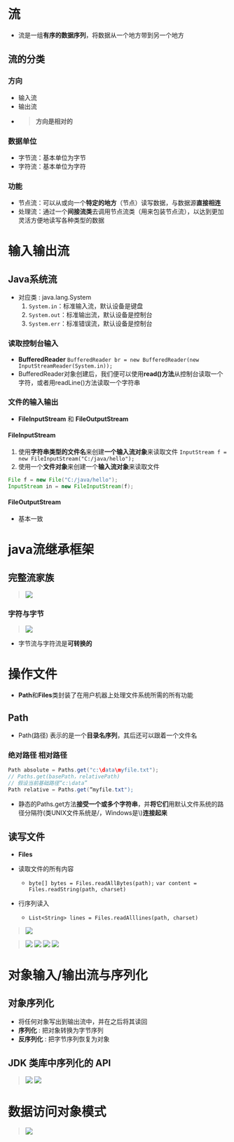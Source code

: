 

# 流
* 流是一组**有序的数据序列**，将数据从一个地方带到另一个地方

## 流的分类
### 方向
* 输入流
* 输出流
* > **方向是相对的**

### 数据单位
* 字节流：基本单位为字节
* 字符流：基本单位为字符

### 功能
* 节点流：可以从或向一个**特定的地方**（节点）读写数据，与数据源**直接相连**
* 处理流：通过一个**间接流类**去调用节点流类（用来包装节点流），以达到更加灵活方便地读写各种类型的数据


# 输入输出流
## Java系统流
* 对应类 : java.lang.System
  1. `System.in`：标准输入流，默认设备是键盘
  2. `System.out`：标准输出流，默认设备是控制台
  3. `System.err`：标准错误流，默认设备是控制台

### 读取控制台输入
* **BufferedReader**
`BufferedReader br = new BufferedReader(new InputStreamReader(System.in));`
* BufferedReader对象创建后，我们便可以使用**read()方法**从控制台读取一个字符，或者用readLine()方法读取一个字符串

### 文件的输入输出
* **FileInputStream** 和
**FileOutputStream**

#### FileInputStream
1. 使用**字符串类型的文件名**来创建**一个输入流对象**来读取文件
`InputStream f = new FileInputStream("C:/java/hello");`
2. 使用一个**文件对象**来创建一个**输入流对象**来读取文件
```java
File f = new File("C:/java/hello");
InputStream in = new FileInputStream(f);
```
#### FileOutputStream
* 基本一致

# java流继承框架
## 完整流家族
> ![](image/2022-04-02-16-43-43.png)
### 字符与字节
> ![](image/2022-04-02-16-51-11.png)

* 字节流与字符流是**可转换的**




# 操作文件
* **Path**和**Files**类封装了在用户机器上处理文件系统所需的所有功能

## Path
* Path(路径) 表示的是一个**目录名序列**，其后还可以跟着一个文件名

### 绝对路径 相对路径
```java
Path absolute = Paths.get("c:\data\myfile.txt");
// Paths.get(basePath，relativePath)
// 假设当前基础路径“c:\data”
Path relative = Paths.get(“myfile.txt");
```
* 静态的Paths.get方法**接受一个或多个字符串**，并**将它们**用默认文件系统的路径分隔符(类UNIX文件系统是/，Windows是\\)**连接起来**

## 读写文件
* **Files**

* 读取文件的所有内容
  *  `byte[] bytes = Files.readAllBytes(path);`
`var content = Files.readString(path, charset)`
* 行序列读入
  * `List<String> lines = Files.readAlllines(path, charset)`
> ![](image/2022-04-02-17-07-05.png)

> ![](image/2022-04-02-17-07-39.png)
> ![](image/2022-04-02-17-07-58.png)
> ![](image/2022-04-02-17-08-22.png)
> ![](image/2022-04-02-17-11-47.png)


# 对象输入/输出流与序列化

## 对象序列化
* 将任何对象写出到输出流中，并在之后将其读回
* **序列化** : 把对象转换为字节序列
* **反序列化** : 把字节序列恢复为对象

## JDK 类库中序列化的 API
> ![](image/2022-04-02-17-17-53.png)
> ![](image/2022-04-02-17-18-10.png)


# 数据访问对象模式

> ![](image/2022-04-02-17-35-56.png)







